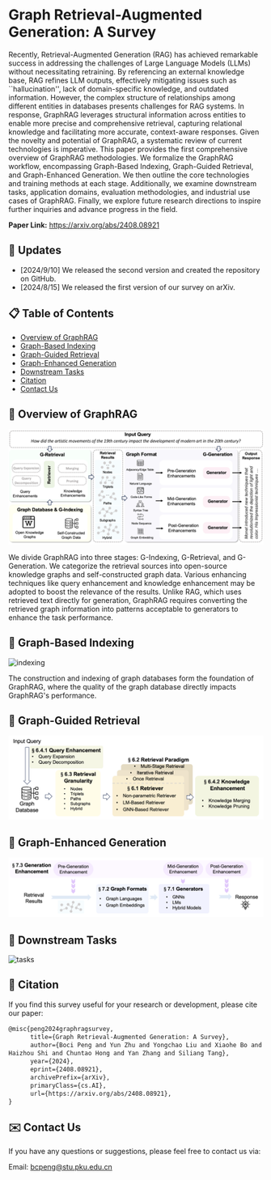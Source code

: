# Graph Retrieval-Augmented Generation: A Survey

Recently, Retrieval-Augmented Generation (RAG) has achieved remarkable success in addressing the challenges of Large Language Models (LLMs) without necessitating retraining. By referencing an external knowledge base, RAG refines LLM outputs, effectively mitigating issues such as ``hallucination'', lack of domain-specific knowledge, and outdated information. However, the complex structure of relationships among different entities in databases presents challenges for RAG systems. In response, GraphRAG leverages structural information across entities to enable more precise and comprehensive retrieval, capturing relational knowledge and facilitating more accurate, context-aware responses. Given the novelty and potential of GraphRAG, a systematic review of current technologies is imperative. This paper provides the first comprehensive overview of GraphRAG methodologies. We formalize the GraphRAG workflow, encompassing Graph-Based Indexing, Graph-Guided Retrieval, and Graph-Enhanced Generation. We then outline the core technologies and training methods at each stage. Additionally, we examine downstream tasks, application domains, evaluation methodologies, and industrial use cases of GraphRAG. Finally, we explore future research directions to inspire further inquiries and advance progress in the field.

**Paper Link:** https://arxiv.org/abs/2408.08921

## 📆 Updates

- [2024/9/10] We released the second version and created the repository on GitHub.
- [2024/8/15] We released the first version of our survey on arXiv.

## 📋 Table of Contents

- [Overview of GraphRAG](#overview)
- [Graph-Based Indexing](#indexing)
- [Graph-Guided Retrieval](#retrieval)
- [Graph-Enhanced Generation](#generation)
- [Downstream Tasks](#tasks)
- [Citation](#citation)
- [Contact Us](#contact)

## <a name="overview">📕 Overview of GraphRAG

![overview](figure/overview.png)

We divide GraphRAG into three stages: G-Indexing, G-Retrieval, and G-Generation. We categorize the retrieval sources into open-source knowledge graphs and self-constructed graph data. Various enhancing techniques like query enhancement and knowledge enhancement may be adopted to boost the relevance of the results. Unlike RAG, which uses retrieved text directly for generation, GraphRAG requires converting the retrieved graph information into patterns acceptable to generators to enhance the task performance.

## <a name="indexing">📗 Graph-Based Indexing

![indexing](figure/indexing.png)

The construction and indexing of graph databases form the foundation of GraphRAG, where the quality of the graph database directly impacts GraphRAG's performance. 



## <a name="retrieval">📘 Graph-Guided Retrieval

![retrieval](figure/retrieval.png)



## <a name="generation">📙 Graph-Enhanced Generation

![generation](figure/generation.png)



## <a name="tasks">🔎 Downstream Tasks

![tasks](figure/tasks.png)

## <a name="citation">🔗 Citation

If you find this survey useful for your research or development, please cite our paper:

```
@misc{peng2024graphragsurvey,
      title={Graph Retrieval-Augmented Generation: A Survey}, 
      author={Boci Peng and Yun Zhu and Yongchao Liu and Xiaohe Bo and Haizhou Shi and Chuntao Hong and Yan Zhang and Siliang Tang},
      year={2024},
      eprint={2408.08921},
      archivePrefix={arXiv},
      primaryClass={cs.AI},
      url={https://arxiv.org/abs/2408.08921}, 
}
```

## <a name="contact">✉️ Contact Us

If you have any questions or suggestions, please feel free to contact us via:

Email: bcpeng@stu.pku.edu.cn
